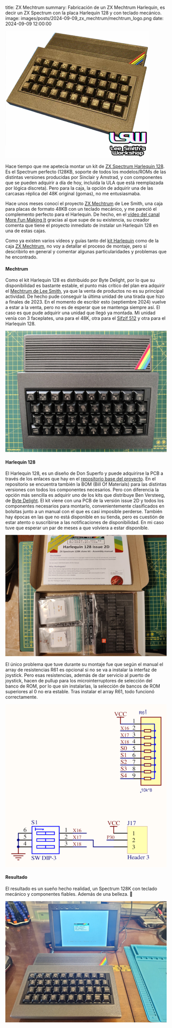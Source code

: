 title: ZX Mechtrum
summary: Fabricación de un ZX Mechtrum Harlequin, es decir un ZX Spectrum con la placa Harlequin 128 y con teclado mecánico.
image: images/posts/2024-09-09_zx_mechtrum/mechtrum_logo.png
date: 2024-09-09 12:00:00

![Mechtrum](images/posts/2024-09-09_zx_mechtrum/mechtrum_logo.png)

Hace tiempo que me apetecía montar un kit de [ZX Spectrum Harlequin 128](https://www.bytedelight.com/?product=harlequin-128k-rev-2d-black-large-diy-kit). Es el Spectrum perfecto (128KB, soporte de todos los modelos/ROMs de las distintas versiones producidas por Sinclair y Amstrad, y con componentes que se pueden adquirir a día de hoy, incluida la ULA que está reemplazada por lógica discreta). Pero para la caja, la opción de adquirir una de las carcasas réplica del 48K original (gomas), no me entusiasmaba.

Hace unos meses conocí el proyecto [ZX Mechtrum](https://leesmithsworkshop.co.uk/products/the-mechtrum-mechanical-keyboard-zx-spectrum-case) de Lee Smith, una caja para placas de formato 48KB con un teclado mecánico, y me pareció el complemento perfecto para el Harlequin. De hecho, en el [vídeo del canal More Fun Making It](https://www.youtube.com/watch?v=Gr8KhQHaJr4) gracias al que supe de su existencia, su creador comenta que tiene el proyecto inmediato de instalar un Harlequin 128 en una de estas cajas.

Como ya existen varios vídeos y guías tanto del [kit Harlequin](https://www.youtube.com/watch?v=s1klr5vRye0) como de la caja [ZX Mechtrum](https://www.youtube.com/watch?v=O_FdXpOi2W4), no voy a detallar el proceso de montaje, pero sí describirlo en general y comentar algunas particularidades y problemas que he encontrado.

#### Mechtrum

Como el kit Harlequin 128 es distribuido por Byte Delight, por lo que su disponibilidad es bastante estable, el punto más crítico del plan era adquirir el [Mechtrum de Lee Smith](https://leesmithsworkshop.co.uk/products/the-mechtrum-mechanical-keyboard-zx-spectrum-case), ya que la venta de productos no es su principal actividad. De hecho pude conseguir la última unidad de una tirada que hizo a finales de 2023. En el momento de escribir esto (septiembre 2024) vuelve a estar a la venta, pero no es de esperar que se mantenga siempre así. El caso es que pude adquirir una unidad que llegó ya montada. Mi unidad venía con 3 faceplates, una para el 48K, otra para el [Sifzif 512](https://github.com/UzixLS/zx-sizif-512/) y otra para el Harlequin 128.

![Mechtrum](images/posts/2024-09-09_zx_mechtrum/mechtrum.jpg)

#### Harlequin 128

El Harlequin 128, es un diseño de Don Superfo y puede adquirirse la PCB a través de los enlaces que hay en el [repositorio base del proyecto](https://github.com/DonSuperfo/Superfo-Harlequin-128). En el repositorio se encuentra también la BOM (Bill Of Materials) para las distintas versiones con todos los componentes necesarios. Pero con diferencia la opción más sencilla es adquirir uno de los kits que distribuye Ben Versteeg, de [Byte Delight](https://www.bytedelight.com/). El kit viene con una PCB de la versión issue 2D y todos los componentes necesarios para montarlo, convenientemente clasificados en bolsitas junto a un manual con el que es casi imposible perderse. También hay épocas en las que no está disponible en su tienda, pero es cuestión de estar atento o suscribirse a las notificaciones de disponibilidad. En mi caso tuve que esperar un par de meses a que volviera a estar disponible.

![Harlequin 128](images/posts/2024-09-09_zx_mechtrum/harlequin_128.jpg)

El único problema que tuve durante su montaje fue que según el manual el array de resistencias R61 es opcional si no se va a instalar la interfaz de joystick. Pero esas resistencias, además de dar servicio al puerto de joystick, hacen de pullup para los microinterruptores de selección del banco de ROM, por lo que sin instalarlas, la selección de bancos de ROM superiores al 0 no era estable. Tras instalar el array R61, todo funcionó correctamente.

![Harlequin 128 ROM selector pullups](images/posts/2024-09-09_zx_mechtrum/harlequin_128_pullups.png)

#### Resultado

El resultado es un sueño hecho realidad, un Spectrum 128K con teclado mecánico y componentes fiables. Además de una belleza. 🤩

![Mechtrum](images/posts/2024-09-09_zx_mechtrum/resultado.jpg)